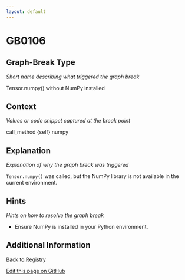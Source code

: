 ```yaml
---
layout: default
---
```

# GB0106

## Graph-Break Type
*Short name describing what triggered the graph break*

Tensor.numpy() without NumPy installed

## Context
*Values or code snippet captured at the break point*

call_method {self} numpy

## Explanation
*Explanation of why the graph break was triggered*

`Tensor.numpy()` was called, but the NumPy library is not available in the current environment.

## Hints
*Hints on how to resolve the graph break*

- Ensure NumPy is installed in your Python environment.


## Additional Information

<!-- ADDITIONAL INFORMATION START - Add custom information below this line -->

<!-- ADDITIONAL INFORMATION END -->

[Back to Registry](../index.html)

[Edit this page on GitHub](https://github.com/pytorch-labs/compile-graph-break-site/edit/main/docs/gb/gb0106.md)
